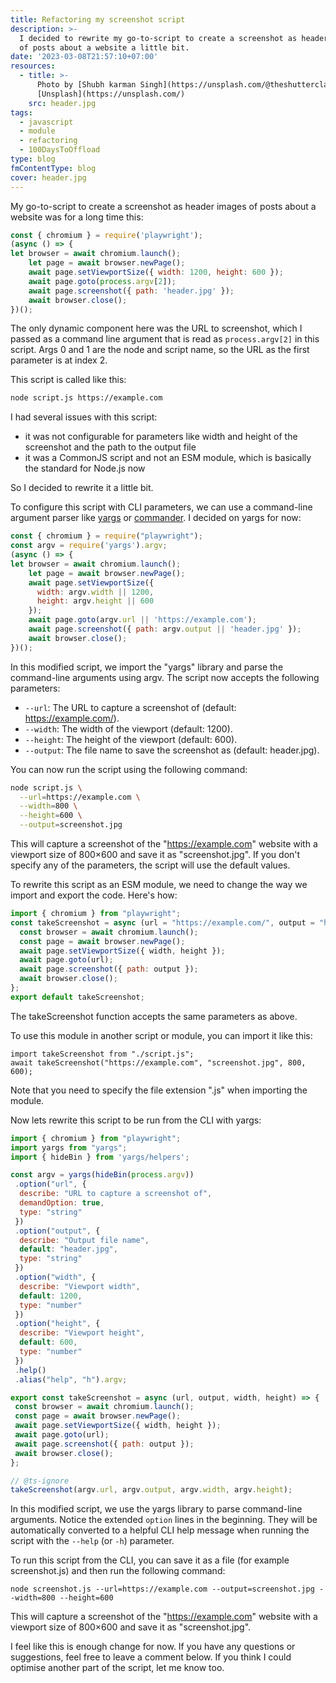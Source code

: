 ```yaml
---
title: Refactoring my screenshot script
description: >-
  I decided to rewrite my go-to-script to create a screenshot as header images
  of posts about a website a little bit.
date: '2023-03-08T21:57:10+07:00'
resources:
  - title: >-
      Photo by [Shubh karman Singh](https://unsplash.com/@theshutterclap) via
      [Unsplash](https://unsplash.com/)
    src: header.jpg
tags:
  - javascript
  - module
  - refactoring
  - 100DaysToOffload
type: blog
fmContentType: blog
cover: header.jpg
---
```


My go-to-script to create a screenshot as header images of posts about a website was for a long time this:

```js
const { chromium } = require('playwright');
(async () => {
let browser = await chromium.launch();
    let page = await browser.newPage();
    await page.setViewportSize({ width: 1200, height: 600 });
    await page.goto(process.argv[2]);
    await page.screenshot({ path: 'header.jpg' });
    await browser.close();
})();
```

The only dynamic component here was the URL to screenshot, which I passed as a command line argument that is read as `process.argv[2]` in this script. Args 0 and 1 are the node and script name, so the URL as the first parameter is at index 2.

This script is called like this:

```bash
node script.js https://example.com
```

I had several issues with this script:

- it was not configurable for parameters like width and height of the screenshot and the path to the output file
- it was a CommonJS script and not an ESM module, which is basically the standard for Node.js now

So I decided to rewrite it a little bit.

To configure this script with CLI parameters, we can use a command-line argument parser like [yargs](https://www.npmjs.com/package/yargs) or [commander](https://www.npmjs.com/package/commander). I decided on yargs for now:

```js
const { chromium } = require("playwright");
const argv = require('yargs').argv;
(async () => {
let browser = await chromium.launch();
    let page = await browser.newPage();
    await page.setViewportSize({
      width: argv.width || 1200,
      height: argv.height || 600
    });
    await page.goto(argv.url || 'https://example.com');
    await page.screenshot({ path: argv.output || 'header.jpg' });
    await browser.close();
})();
```

In this modified script, we import the "yargs" library and parse the command-line arguments using argv. The script now accepts the following parameters:

- `--url`: The URL to capture a screenshot of (default: <https://example.com/>).
- `--width`: The width of the viewport (default: 1200).
- `--height`: The height of the viewport (default: 600).
- `--output`: The file name to save the screenshot as (default: header.jpg).

You can now run the script using the following command:

```bash
node script.js \
  --url=https://example.com \
  --width=800 \
  --height=600 \
  --output=screenshot.jpg
```

This will capture a screenshot of the "<https://example.com>" website with a viewport size of 800×600 and save it as "screenshot.jpg". If you don't specify any of the parameters, the script will use the default values.

To rewrite this script as an ESM module, we need to change the way we import and export the code. Here's how:

```js
import { chromium } from "playwright";
const takeScreenshot = async (url = "https://example.com/", output = "header.jpg", width = 1200, height = 600) => {
  const browser = await chromium.launch();
  const page = await browser.newPage();
  await page.setViewportSize({ width, height });
  await page.goto(url);
  await page.screenshot({ path: output });
  await browser.close();
};
export default takeScreenshot;
```

The takeScreenshot function accepts the same parameters as above.

To use this module in another script or module, you can import it like this:

```
import takeScreenshot from "./script.js";
await takeScreenshot("https://example.com", "screenshot.jpg", 800, 600);
```

Note that you need to specify the file extension ".js" when importing the module.

Now lets rewrite this script to be run from the CLI with yargs:

```js
import { chromium } from "playwright";
import yargs from "yargs";
import { hideBin } from 'yargs/helpers';

const argv = yargs(hideBin(process.argv))
 .option("url", {
  describe: "URL to capture a screenshot of",
  demandOption: true,
  type: "string"
 })
 .option("output", {
  describe: "Output file name",
  default: "header.jpg",
  type: "string"
 })
 .option("width", {
  describe: "Viewport width",
  default: 1200,
  type: "number"
 })
 .option("height", {
  describe: "Viewport height",
  default: 600,
  type: "number"
 })
 .help()
 .alias("help", "h").argv;

export const takeScreenshot = async (url, output, width, height) => {
 const browser = await chromium.launch();
 const page = await browser.newPage();
 await page.setViewportSize({ width, height });
 await page.goto(url);
 await page.screenshot({ path: output });
 await browser.close();
};

// @ts-ignore
takeScreenshot(argv.url, argv.output, argv.width, argv.height);
```

In this modified script, we use the yargs library to parse command-line arguments. Notice the extended `option` lines in the beginning. They will be automatically converted to a helpful CLI help message when running the script with the `--help` (or `-h`) parameter.

To run this script from the CLI, you can save it as a file (for example screenshot.js) and then run the following command:

```shell
node screenshot.js --url=https://example.com --output=screenshot.jpg --width=800 --height=600
```

This will capture a screenshot of the "<https://example.com>" website with a viewport size of 800×600 and save it as "screenshot.jpg".

I feel like this is enough change for now. If you have any questions or suggestions, feel free to leave a comment below. If you think I could optimise another part of the script, let me know too.
